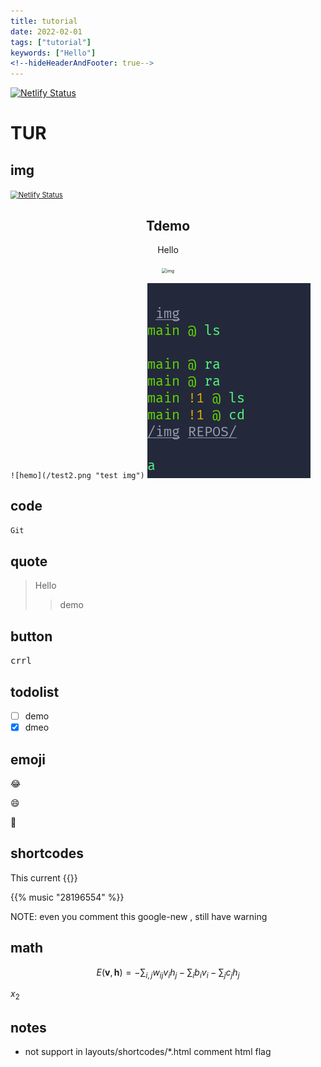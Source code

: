 ```yaml
---
title: tutorial
date: 2022-02-01
tags: ["tutorial"]
keywords: ["Hello"]
<!--hideHeaderAndFooter: true-->
---
```


[![Netlify Status](https://api.netlify.com/api/v1/badges/2a2a2a02-e09a-4909-b4dd-0079e879b37d/deploy-status)](https://app.netlify.com/sites/hugo2/deploys)
<!--![Hello](https://cdn.jsDelivr.net/gh/oeyoews/img/oeyoew.jpeg)-->
<!--more-->

# TUR

## img

[<img src="https://api.netlify.com/api/v1/badges/2a2a2a02-e09a-4909-b4dd-0079e879b37d/deploy-status" alt="Netlify Status" style="zoom:80%;" />](https://app.netlify.com/sites/hugo2/deploys)
<h2 align="center"> Tdemo
</h2>

<div style="text-align:center">
<p> Hello </p>
<img src="https://cdn.jsDelivr.net/gh/oeyoews/img/oeyoew.jpeg" title="img" alt="img" style="zoom:50%" />
</div>

`![hemo](/test2.png "test img")`  ![hemo](/test2.png "test2 img")

## code

```sh
Git
```

## quote

> Hello
>> demo

## button
<kbd> crrl </kbd>

## todolist

- [ ] demo
- [x] dmeo

## emoji
:joy:

:smile:

:tada:

## shortcodes

This current {{<year>}}

{{% music "28196554" %}}

NOTE: even you comment this google-new , still have warning

## math

$$
E(\mathbf{v}, \mathbf{h}) = -\sum_{i,j}w_{ij}v_i h_j - \sum_i b_i v_i - \sum_j c_j h_j
$$

$x_2$

## notes

- not support in layouts/shortcodes/*.html comment html flag
